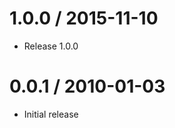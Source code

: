 
1.0.0 / 2015-11-10
==================

  * Release 1.0.0

0.0.1 / 2010-01-03
==================

  * Initial release
